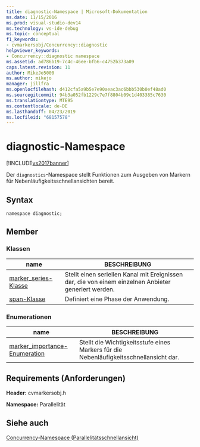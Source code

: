 ```yaml
---
title: diagnostic-Namespace | Microsoft-Dokumentation
ms.date: 11/15/2016
ms.prod: visual-studio-dev14
ms.technology: vs-ide-debug
ms.topic: conceptual
f1_keywords:
- cvmarkersobj/Concurrency::diagnostic
helpviewer_keywords:
- Concurrency::diagnostic namespace
ms.assetid: ad786b19-7c4c-46ee-bfb6-c4752b373a09
caps.latest.revision: 11
author: MikeJo5000
ms.author: mikejo
manager: jillfra
ms.openlocfilehash: d412cfa5a9b5e7e90aeac3ac6bbb530b0ef48ad0
ms.sourcegitcommit: 94b3a052fb1229c7e7f8804b09c1d403385c7630
ms.translationtype: MTE95
ms.contentlocale: de-DE
ms.lasthandoff: 04/23/2019
ms.locfileid: "68157578"
---
```

# <a name="diagnostic-namespace"></a>diagnostic-Namespace
[!INCLUDE[vs2017banner](../includes/vs2017banner.md)]

Der `diagnostics`-Namespace stellt Funktionen zum Ausgeben von Markern für Nebenläufigkeitsschnellansichten bereit.  
  
## <a name="syntax"></a>Syntax  
  
```  
namespace diagnostic;  
```  
  
## <a name="members"></a>Member  
  
### <a name="classes"></a>Klassen  
  
|name|BESCHREIBUNG|  
|----------|-----------------|  
|[marker_series-Klasse](../profiling/marker-series-class.md)|Stellt einen seriellen Kanal mit Ereignissen dar, die von einem einzelnen Anbieter generiert werden.|  
|[span-Klasse](../profiling/span-class.md)|Definiert eine Phase der Anwendung.|  
  
### <a name="enumerations"></a>Enumerationen  
  
|name|BESCHREIBUNG|  
|----------|-----------------|  
|[marker_importance-Enumeration](../profiling/marker-importance-enumeration.md)|Stellt die Wichtigkeitsstufe eines Markers für die Nebenläufigkeitsschnellansicht dar.|  
  
## <a name="requirements"></a>Requirements (Anforderungen)  
 **Header:** cvmarkersobj.h  
  
 **Namespace:** Parallelität  
  
## <a name="see-also"></a>Siehe auch  
 [Concurrency-Namespace (Parallelitätsschnellansicht)](../profiling/concurrency-namespace-concurrency-visualizer.md)

